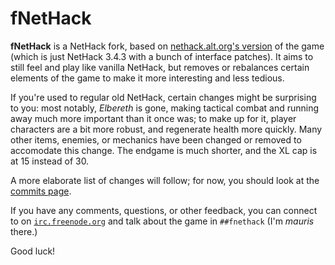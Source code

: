 fNetHack
========

**fNetHack** is a NetHack fork, based on [nethack.alt.org's version](
https://github.com/kerio92/nh343-nao) of the game (which is just NetHack
3.4.3 with a bunch of interface patches). It aims to still feel and play
like vanilla NetHack, but removes or rebalances certain elements of the
game to make it more interesting and less tedious.

If you're used to regular old NetHack, certain changes might be surprising
to you: most notably, *Elbereth* is gone, making tactical combat and running
away much more important than it once was; to make up for it, player
characters are a bit more robust, and regenerate health more quickly. Many
other items, enemies, or mechanics have been changed or removed to
accomodate this change. The endgame is much shorter, and the XL cap is at
15 instead of 30.

A more elaborate list of changes will follow; for now, you should look at
the [commits page](https://github.com/maurisvh/fnethack/commits/master).

If you have any comments, questions, or other feedback, you can connect to
on [`irc.freenode.org`](webchat.freenode.net/?channels=##fnethack) and talk
about the game in `##fnethack` (I'm *mauris* there.)

Good luck!
